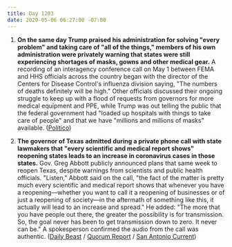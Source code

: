```yaml
---
title: Day 1203
date: 2020-05-06 06:27:00 -07:00
---
```


1. **On the same day Trump praised his administration for solving "every problem" and taking care of "all of the things," members of his own administration were privately warning that states were still experiencing shortages of masks, gowns and other medical gear.** A recording of an interagency conference call on May 1 between FEMA and HHS officials across the country began with the director of the Centers for Disease Control's influenza division saying, "The numbers of deaths definitely will be high." Other officials discussed their ongoing struggle to keep up with a flood of requests from governors for more medical equipment and PPE, while Trump was out telling the public that the federal government had "loaded up hospitals with things to take care of people" and that we have "millions and millions of masks" available. ([Politico](https://www.politico.com/news/2020/05/06/trump-fema-hhs-coronavirus-response-239652))

2. **The governor of Texas admitted during a private phone call with state lawmakers that "every scientific and medical report shows" reopening states leads to an increase in coronavirus cases in those states.** Gov. Greg Abbott publicly announced plans that same week to reopen Texas, despite warnings from scientists and public health officials. "Listen," Abbott said on the call, "the fact of the matter is pretty much every scientific and medical report shows that whenever you have a reopening—whether you want to call it a reopening of businesses or of just a reopening of society—in the aftermath of something like this, it actually will lead to an increase and spread." He added: "The more that you have people out there, the greater the possibility is for transmission. So, the goal never has been to get transmission down to zero. It never can be." A spokesperson confirmed the audio from the call was authentic. ([Daily Beast](https://www.thedailybeast.com/texas-governor-greg-abbott-admits-dangers-of-reopening-state-on-private-call-with-lawmakers/) / [Quorum Report](http://www.quorumreport.com/buzz/Buzz_Print_List.cfm) / [San Antonio Current](https://www.sacurrent.com/the-daily/archives/2020/05/05/texas-gov-greg-abbott-caught-on-recording-saying-reopening-will-increase-spread-of-coronavirus))